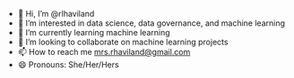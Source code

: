 - 👋 Hi, I’m @rlhaviland
- 👀 I’m interested in data science, data governance, and machine learning
- 🌱 I’m currently learning machine learning
- 💞️ I’m looking to collaborate on machine learning projects
- 📫 How to reach me mrs.rhaviland@gmail.com
- 😄 Pronouns: She/Her/Hers


<!---
rlhaviland/rlhaviland is a ✨ special ✨ repository because its `README.md` (this file) appears on your GitHub profile.
You can click the Preview link to take a look at your changes.
--->
